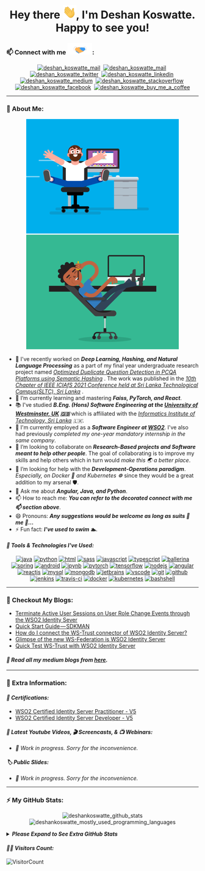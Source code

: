 <div>
  <h1 align="center">Hey there <img src="https://github.com/deshankoswatte/deshankoswatte/blob/main/assets/hi.gif" width="35px" height="35px" alt="hi_gif"/>,
  I'm Deshan Koswatte. Happy to see you!</h1>
</div>

### 📫 Connect with me <img src="https://github.com/deshankoswatte/deshankoswatte/blob/main/assets/handshake.gif" height="30px">:

<div>
  <p align="center">
      <a href="mailto:dehami.deshan@gmail.com" target="blank"><img src="https://www.vectorlogo.zone/logos/gmail/gmail-icon.svg" alt="deshan_koswatte_mail" height="45" width="45" /></a>&nbsp;
      <a href="https://deshankoswatte.github.io" target="blank"><img src="https://api.iconify.design/emojione-v1/globe-showing-asia-australia.svg" alt="deshan_koswatte_mail" height="45" width="45" /></a>&nbsp;
      <a href="https://twitter.com/deshankoswatte" target="blank"><img src="https://www.vectorlogo.zone/logos/twitter/twitter-icon.svg" alt="deshan_koswatte_twitter" height="45" width="45" /></a>&nbsp;
      <a href="https://lk.linkedin.com/in/deshankoswatte" target="blank"><img src="https://www.vectorlogo.zone/logos/linkedin/linkedin-icon.svg" alt="deshan_koswatte_linkedin" height="40" width="40" /></a>&nbsp;
      <a href="https://medium.com/@deshankoswatte" target="blank"><img src="https://www.vectorlogo.zone/logos/medium/medium-tile.svg" alt="deshan_koswatte_medium" height="40" width="40" /></a>&nbsp;
      <a href="https://stackoverflow.com/users/11383375/deshan-koswatte" target="blank"><img src="https://www.vectorlogo.zone/logos/stackoverflow/stackoverflow-icon.svg" alt="deshan_koswatte_stackoverflow" height="40" width="40" /></a>&nbsp;
      <a href="https://www.facebook.com/dehami.koswatte" target="blank"><img src="https://www.vectorlogo.zone/logos/facebook/facebook-icon.svg" alt="deshan_koswatte_facebook" height="40" width="40" /></a>&nbsp;
      <a href="https://www.buymeacoffee.com/deshankoswatte"><img src="https://www.vectorlogo.zone/logos/buymeacoffee/buymeacoffee-icon.svg" alt="deshan_koswatte_buy_me_a_coffee" height="40" width="40" /></a>
  </p>
</div>

---

### 🤵 About Me:

<!--
<div>
  <p align="center">
    <img src="https://github.com/deshankoswatte/deshankoswatte/blob/main/assets/programmer.gif" width="400px" alt="programmer_gif">
  </p>
</div>
-->

<div>
  <p align="center">
    <img src="https://github.com/deshankoswatte/deshankoswatte/blob/main/assets/fun_programmer_1.gif" width="400px" alt="fun_programmer_gif_1">
    <img src="https://github.com/deshankoswatte/deshankoswatte/blob/main/assets/fun_programmer_2.gif" width="400px" alt="fun_programmer_gif_2">
  </p>
</div>

- 🔭 I've recently worked on _**Deep Learning, Hashing, and Natural Language Processing**_ as a part of my final year
  undergraduate research project
  named _[Optimized Duplicate Question Detection in PCQA Platforms using Semantic Hashing](https://ieeexplore.ieee.org/document/9606030)_
  . The work was published in
  the _[10th Chapter of IEEE ICIAfS 2021 Conference held at Sri Lanka Technological Campus(SLTC), Sri Lanka](https://spsr.sltc.ac.lk/events/iciafs-2021/)_
  .
- 🌱 I’m currently learning and mastering _**Faiss, PyTorch, and React**_.
- 📚 I've studied _**B.Eng. (Hons) Software Engineering at
  the [University of Westminster, UK](https://www.westminster.ac.uk/) :gb:**_ which is affiliated with
  the _[Informatics Institute of Technology, Sri Lanka](https://www.iit.ac.lk/) :sri_lanka:_.
- 🏢 I'm currently employed as a _**Software Engineer at [WSO2](https://wso2.com/about/team/dehami-koswatte/)**_. I've
  also had previously _completed my one-year mandatory internship in the same company_.
- 👯 I’m looking to collaborate on _**Research-Based projects and Software meant to help other people**_. The goal of
  collaborating is to improve my skills and help others which in turn would _make this :earth_asia: a better place_.
- 🤔 I’m looking for help with the _**Development-Operations paradigm**_. _Especially, on Docker :whale: and
  Kubernetes :wheel_of_dharma:_ since they would be a great addition to my arsenal :shield:.
- 💬 Ask me about _**Angular, Java, and Python**_.
- 📫 How to reach me: _**You can refer to the decorated connect with me 📫 section above**_.
- 😄 Pronouns: _**Any suggestions would be welcome as long as suits :necktie: me 🤵...**_
- ⚡ Fun fact: _**I've used to swim 🏊**_.

#### <i>:toolbox: Tools & Technologies I've Used:</i>

<div>
  <p align="center">
      <a href="https://www.java.com/en/" target="blank"><img src="https://www.vectorlogo.zone/logos/java/java-icon.svg" alt="java" width="50" height="50"/></a>
      <a href="https://www.python.org/" target="blank"><img src="https://www.vectorlogo.zone/logos/python/python-icon.svg" alt="python" width="40" height="40"/></a>
      <a href="https://dev.w3.org/html5/html-author/" target="blank"><img src="https://www.vectorlogo.zone/logos/w3_html5/w3_html5-icon.svg" alt="html" width="40" height="40"/></a>
      <a href="https://sass-lang.com/" target="blank"><img src="https://www.vectorlogo.zone/logos/sass-lang/sass-lang-icon.svg" alt="sass" width="45" height="45"/></a>
      <a href="https://developer.mozilla.org/en-US/docs/Web/JavaScript" target="blank"><img src="https://www.vectorlogo.zone/logos/javascript/javascript-icon.svg" alt="javascript" width="40" height="40"/></a>
      <a href="https://www.typescriptlang.org/" target="blank"><img src="https://www.vectorlogo.zone/logos/typescriptlang/typescriptlang-icon.svg" alt="typescript" width="40" height="40"/></a>
      <a href="https://ballerina.io/" target="blank"><img src="https://www.vectorlogo.zone/logos/ballerinaio/ballerinaio-icon.svg" alt="ballerina" width="45" height="45"/></a>
      <a href="https://spring.io/" target="blank"><img src="https://www.vectorlogo.zone/logos/springio/springio-icon.svg" alt="spring" width="45" height="45"/></a>
      <a href="https://www.android.com/" target="blank"><img src="https://www.vectorlogo.zone/logos/android/android-icon.svg" alt="android" width="45" height="45"/></a>
      <a href="https://jupyter.org/" target="blank"><img src="https://www.vectorlogo.zone/logos/jupyter/jupyter-icon.svg" alt="ipynb" width="45" height="45"/></a>
      <a href="https://pytorch.org/" target="blank"><img src="https://www.vectorlogo.zone/logos/pytorch/pytorch-icon.svg" alt="pytorch" width="45" height="45"/></a>
      <a href="https://www.tensorflow.org/" target="blank"><img src="https://www.vectorlogo.zone/logos/tensorflow/tensorflow-icon.svg" alt="tensorflow" width="45" height="45"/></a>
      <a href="https://nodejs.org/en/" target="blank"><img src="https://www.vectorlogo.zone/logos/nodejs/nodejs-icon.svg" alt="nodejs" width="45" height="45"/></a>
      <a href="https://angular.io/" target="blank"><img src="https://www.vectorlogo.zone/logos/angular/angular-icon.svg" alt="angular" width="45" height="45"/></a>
      <a href="https://reactjs.org/" target="blank"><img src="https://www.vectorlogo.zone/logos/reactjs/reactjs-icon.svg" alt="reactjs" width="45" height="45"/></a>
      <a href="https://mysql.com/" target="blank"><img src="https://www.vectorlogo.zone/logos/mysql/mysql-icon.svg" alt="mysql" width="45" height="45"/></a>
      <a href="https://mongodb.com/" target="blank"><img src="https://www.vectorlogo.zone/logos/mongodb/mongodb-icon.svg" alt="mongodb" width="45" height="45"/></a>
      <a href="https://jetbrains.com/" target="blank"><img src="https://www.vectorlogo.zone/logos/jetbrains/jetbrains-icon.svg" alt="jetbrains" width="45" height="45"/></a>
      <a href="https://code.visualstudio.com/" target="blank"><img src="https://www.vectorlogo.zone/logos/visualstudio_code/visualstudio_code-icon.svg" alt="vscode" width="45" height="45"/></a>
      <a href="https://git-scm.com/doc" target="blank"><img src="https://www.vectorlogo.zone/logos/git-scm/git-scm-icon.svg" alt="git" width="45" height="45"/></a>
      <a href="https://github.com/" target="blank"><img src="https://www.vectorlogo.zone/logos/github/github-icon.svg" alt="github" width="45" height="45"/></a>
      <a href="https://www.jenkins.io/" target="blank"><img src="https://www.vectorlogo.zone/logos/jenkins/jenkins-icon.svg" alt="jenkins" width="45" height="45"/></a>
      <a href="https://travis-ci.org/" target="blank"><img src="https://www.vectorlogo.zone/logos/travis-ci/travis-ci-icon.svg" alt="travis-ci" width="45" height="45"/></a>
      <a href="https://www.docker.com/" target="blank"><img src="https://www.vectorlogo.zone/logos/docker/docker-icon.svg" alt="docker" width="75" height="60"/></a>
      <a href="https://kubernetes.io/" target="blank"><img src="https://www.vectorlogo.zone/logos/kubernetes/kubernetes-icon.svg" alt="kubernetes" width="45" height="45"/></a>
      <a href="https://www.gnu.org/software/bash/" target="blank"><img src="https://www.vectorlogo.zone/logos/gnu_bash/gnu_bash-icon.svg" alt="bashshell" width="45" height="45"/></a>
  </p>
</div>

---

### 📝 Checkout My Blogs:

<!-- BLOG-POST-LIST:START -->

- [Terminate Active User Sessions on User Role Change Events through the WSO2 Identity Sever](https://deshankoswatte.medium.com/terminate-active-user-sessions-on-user-role-change-events-through-the-wso2-identity-sever-2462cf46eff8?source=rss-56911829187b------2)
- [Quick Start Guide — SDKMAN](https://deshankoswatte.medium.com/quick-start-guide-sdkman-1ef445962745?source=rss-56911829187b------2)
- [How do I connect the WS-Trust connector of WSO2 Identity Server?](https://deshankoswatte.medium.com/how-do-i-connect-the-ws-trust-connector-of-wso2-identity-server-a5c03a5b8233?source=rss-56911829187b------2)
- [Glimpse of the new WS-Federation is WSO2 Identity Server](https://deshankoswatte.medium.com/glimpse-of-the-new-ws-federation-is-wso2-identity-server-f85fcdf2b063?source=rss-56911829187b------2)
- [Quick Test WS-Trust with WSO2 Identity Server](https://deshankoswatte.medium.com/quick-test-ws-trust-with-wso2-identity-server-f33e3b3ac59b?source=rss-56911829187b------2)

<!-- BLOG-POST-LIST:END -->

#### <i>:rotating_light: Read all my medium blogs from <a href="https://medium.com/@deshankoswatte" target="blank"> here</a>.</i>

---

### 📌 Extra Information:

<!--<details>
<summary><b><i>Please Expand to See Extra Information</i></b></summary>
</details>-->

#### <i>🏅 Certifications:</i>

- [WSO2 Certified Identity Server Practitioner - V5](https://certification.wso2.com/web/certificate/DEVMLY)
- [WSO2 Certified Identity Server Developer - V5](https://certification.wso2.com/web/certificate/DEVMLY)

#### <i>🎥 Latest Youtube Videos, 🎬 Screencasts, & 📺 Webinars:</i>

- _🚧 Work in progress. Sorry for the inconvenience._

#### <i>:label: Public Slides:</i>

- _🚧 Work in progress. Sorry for the inconvenience._

---

### ⚡ My GitHub Stats:

<div> 
  <p align="center">
    <img height="180em" alt="deshankoswatte_github_stats" src="https://github-readme-stats.vercel.app/api?username=deshankoswatte&show_icons=true&theme=gruvbox&hide_border=true" />
    <img height="180em" alt="deshankoswatte_mostly_used_programming_languages" src="https://github-readme-stats.vercel.app/api/top-langs/?username=deshankoswatte&layout=compact&theme=gruvbox&hide_border=true" />
  </p>
  <details>
    <summary>
      <b><i>Please Expand to See Extra GitHub Stats</i></b>
    </summary>
    <p align="center">
      <img alt="deshankoswatte_github_streak_stats" src="https://github-readme-streak-stats.herokuapp.com/?user=deshankoswatte&show_icons=true&theme=gruvbox&hide_border=true" />
      <img alt="deshankoswatte_github_weekly_stats" src="https://github-readme-stats.vercel.app/api/wakatime?username=willianrod&show_icons=true&theme=gruvbox&hide_border=true" />
    </p>
  </details>
</div>

#### <i>:superhero_man: Visitors Count:</i>

![VisitorCount](https://profile-counter.glitch.me/{deshankoswatte}/count.svg)

<!--
**deshankoswatte/deshankoswatte** is a ✨ _special_ ✨ repository because its `README.md` (this file) appears on your GitHub profile.

Here are some ideas to get you started:
  👋
- 🔭 I’m currently working on ...
- 🌱 I’m currently learning ...
- 👯 I’m looking to collaborate on ...
- 🤔 I’m looking for help with ...
- 💬 Ask me about ...
- 📫 How to reach me: ...
- 😄 Pronouns: ...
- ⚡ Fun fact: ...
-->
